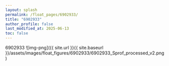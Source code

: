 ```yaml
---
layout: splash
permalink: /float_pages/6902933/
title: "6902933"
author_profile: false
last_modified_at: 2025-06-13
toc: false
---
```

 
6902933
![img-png]({{ site.url }}{{ site.baseurl }}/assets/images/float_figures/6902933/6902933_Sprof_processed_v2.png)